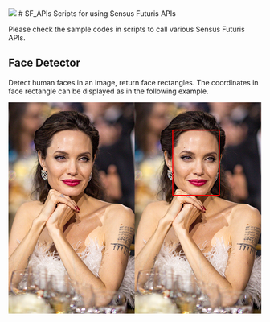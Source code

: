 <img src="https://sensusfuturis.com/images/logo.png" >
# SF_APIs
Scripts for using Sensus Futuris APIs

Please check the sample codes in scripts to call various Sensus Futuris APIs.

## Face Detector
Detect human faces in an image, return face rectangles. 
The coordinates in face rectangle can be displayed as in the following example.

<p align="center">
  <img src="face_detector_result.png" alt="" width="650">
</p>